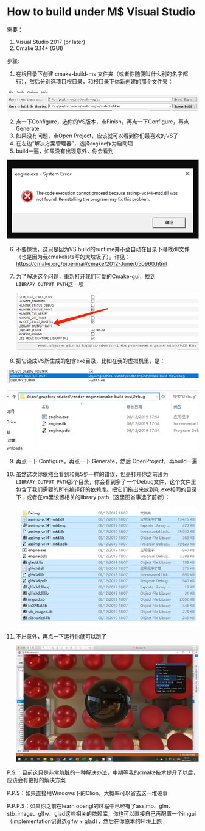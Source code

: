 # How to build under M$ Visual Studio

需要：

1. Visual Studio 2017 (or later)
2. Cmake 3.14+ (GUI)



步骤:

1. 在根目录下创建 cmake-build-ms 文件夹（或者你随便叫什么别的名字都行），然后分别选项目根目录，和根目录下你新创建的那个文件夹：

![cmake-gui-path](cmake-gui-path.png)

2. 点一下Configure，选你的VS版本，点Finish，再点一下Configure，再点Generate
3. 如果没有问题，点Open Project，应该就可以看到你们最喜欢的VS了
4. 在左边“解决方案管理器”，选择`engine`作为启动项
5. build一遍，如果没有出现意外，你会看到

![dll-error](dll-error.png)

6. 不要惊慌，这只是因为VS build的runtime并不会自动在目录下寻找dll文件（也是因为我cmakelists写的太垃圾了）。详见：https://cmake.org/pipermail/cmake/2012-June/050960.html

7. 为了解决这个问题，重新打开我们可爱的Cmake-gui，找到`LIBRARY_OUTPUT_PATH`这一项

    ![cmake-tweak-dll](cmake-tweak-dll.png)

8. 把它设成VS所生成的包含exe目录，比如在我的虚拟机里，是：

![cmake-change-lib-output-path](cmake-change-lib-output-path.png)

![cmake-build-ms-debug-dir](cmake-build-ms-debug-dir.png)

9. 再点一下 Configure，再点一下 Generate，然后 OpenProject，再build一遍

10. 虽然这次你依然会看到和第5步一样的错误，但是打开你之前设为`LIBRARY_OUTPUT_PATH`那个目录，你会看到多了一个Debug文件，这个文件里包含了我们需要的所有编译好的依赖库。把它们拖出来放到和.exe相同的目录下；或者在vs里设置相关的library path（这里图省事选了前者）：

    ![a-dirty-hack](a-dirty-hack.png)

11. 不出意外，再点一下运行你就可以跑了

    ![result-vm](result-vm.png)



P.S.：目前这只是非常肮脏的一种解决办法，中期等我的cmake技术提升了以后，应该会有更好的解决方案

P.P.S：如果直接用Windows下的Clion，大概率可以省去这一堆破事

P.P.P.S：如果你之前在learn opengl的过程中已经有了assimp、glm、stb_image、glfw、glad这些相关的依赖库，你也可以直接自己再配置一个imgui（implementation记得选glfw + glad），然后在你原本的环境上跑
